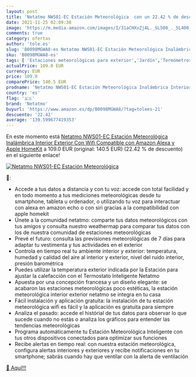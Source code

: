 ```yaml
---
layout: post
title: 'Netatmo NWS01-EC Estación Meteorológica  con un 22.42 % de descuento'
date: 2021-11-25 02:09:38
image: 'https://m.media-amazon.com/images/I/31aCHXvZjAL._SL500_._SL400_.jpg'
comments: true
category: ofertas
author: 'tole.es'
slug: 'B0098MGWA8-es Netatmo NWS01-EC Estación Meteorológica Inalámbrica...'
sku: 'B0098MGWA8-es'
tags: [ 'Estaciones meteorológicas para exterior','Jardín','Termómetros e instrumentos meteorológicos','alexa','netatmo', ]
actualPrice: 109.0 EUR
currency: EUR
price: 109.0
comparePrice: 140.5 EUR
prodname: 'Netatmo NWS01-EC Estación Meteorológica Inalámbrica Interior Exterior Con Wifi  Compatible con Amazon Alexa y Apple HomeKit'
country: 'es'
flag: '🇪🇸'
brand: 'Netatmo'
buyurl: 'https://www.amazon.es/dp/B0098MGWA8/?tag=tolees-21'
descuento: '22.42'
average: '139.599677419353'
---
```


En este momento está [Netatmo NWS01-EC Estación Meteorológica Inalámbrica Interior Exterior Con Wifi  Compatible con Amazon Alexa y Apple HomeKit](https://www.amazon.es/dp/B0098MGWA8/?tag=tolees-21) a 109.0 EUR (original: 140.5 EUR) (22.42 %  de descuento) en el siguiente enlace!

[![Netatmo NWS01-EC Estación Meteorológica ](https://m.media-amazon.com/images/I/31aCHXvZjAL._SL500_._SL400_.jpg)](https://www.amazon.es/dp/B0098MGWA8/?tag=tolees-21)

🔎:

- Accede a tus datos a distancia y con tu voz: accede con total facilidad y en todo momento a tus mediciones meteorológicas desde tu smartphone, tableta u ordenador, o utilizando tu voz para interactuar con alexa en amazon echo o con siri gracias a la compatibilidad con apple homekit
- Únete a la comunidad netatmo: comparte tus datos meteorológicos con tus amigos y consulta nuestro weathermap para comparar tus datos con los de nuestra comunidad de estaciones meteorológicas
- Prevé el futuro: consulta las previsiones meteorológicas de 7 días para adaptar tu vestimenta y tus actividades en el exterior
- Controla en tiempo real tu ambiente interior y exterior: temperatura, humedad y calidad del aire al interior y exterior, nivel del ruido interior, presión barométrica
- Puedes utilizar la temperatura exterior indicada por la Estación para ajustar la calefacción con el Termostato Inteligente Netatmo
- Apuesta por una concepción francesa y un diseño elegante: se acabaron las estaciones meteorológicas poco estéticas, la estación meteorológica interior exterior netatmo se integra en tu casa
- Fácil instalación y aplicación gratuita: la instalación de tu estación meteorológica wifi es fácil y la aplicación es gratuita para siempre
- Analiza el pasado: accede el histórial de tus datos para observar lo que sucede cuando no estás o analiza los gráficos para entender las tendencias meteorológicas
- Programa automáticamente tu Estación Meteorológica Inteligente con tus otros dispositivos conectados para optimizar sus funciones
- Recibe alertas en tiempo real: con nuestra estación meteorológica, configura alertas interiores y exteriores y recibe notificaciones en tu smartphone; sabrás cuando hay que ventilar con la alerta de ventilación

[🛒 Aquí!!!](https://www.amazon.es/dp/B0098MGWA8/?tag=tolees-21)
